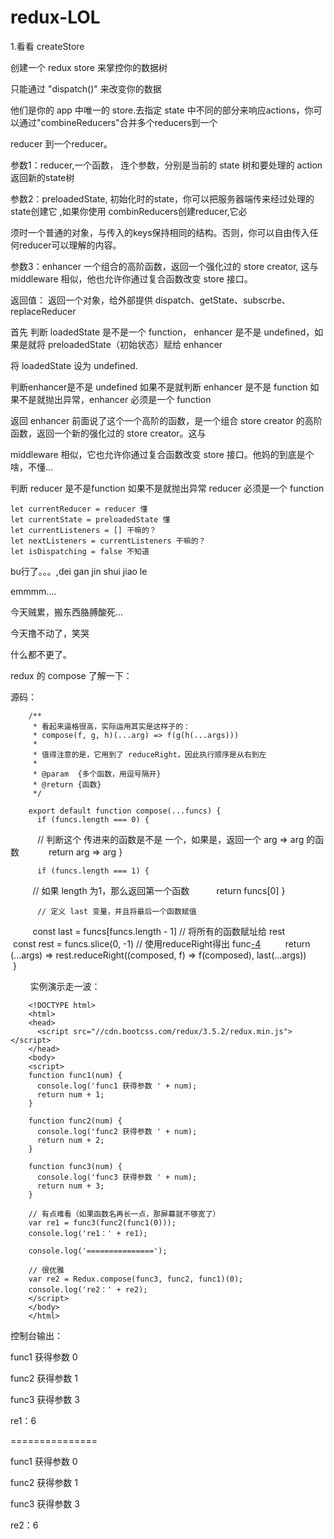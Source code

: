 # redux-LOL

1.看看 createStore

创建一个 redux store 来掌控你的数据树

只能通过 "dispatch()" 来改变你的数据

他们是你的 app 中唯一的 store.去指定 state 中不同的部分来响应actions，你可以通过"combineReducers"合并多个reducers到一个

reducer 到一个reducer。

参数1：reducer,一个函数， 连个参数，分别是当前的 state 树和要处理的 action返回新的state树

参数2：preloadedState, 初始化时的state，你可以把服务器端传来经过处理的state创建它 ,如果你使用 combinReducers创建reducer,它必

须时一个普通的对象，与传入的keys保持相同的结构。否则，你可以自由传入任何reducer可以理解的内容。

参数3：enhancer 一个组合的高阶函数，返回一个强化过的 store creator, 这与  middleware 相似，他也允许你通过复合函数改变 store 接口。

返回值： 返回一个对象，给外部提供 dispatch、getState、subscrbe、replaceReducer

首先 判断 loadedState 是不是一个 function， enhancer 是不是 undefined，如果是就将 preloadedState（初始状态）赋给 enhancer

将 loadedState 设为 undefined.

判断enhancer是不是 undefined 如果不是就判断 enhancer 是不是 function 如果不是就抛出异常，enhancer 必须是一个 function

返回 enhancer 前面说了这个一个高阶的函数，是一个组合 store creator 的高阶函数，返回一个新的强化过的 store creator。这与

middleware 相似，它也允许你通过复合函数改变 store 接口。他妈的到底是个啥，不懂...

判断 reducer 是不是function 如果不是就抛出异常 reducer 必须是一个 function

    let currentReducer = reducer 懂
    let currentState = preloadedState 懂
    let currentListeners = [] 干嘛的？
    let nextListeners = currentListeners 干嘛的？
    let isDispatching = false 不知道

bu行了。。。,dei gan jin shui jiao le

emmmm....

今天贼累，搬东西胳膊酸死...

今天撸不动了，笑哭

什么都不更了。

redux 的 compose 了解一下：

源码：

        /**
         * 看起来逼格很高，实际运用其实是这样子的：
         * compose(f, g, h)(...arg) => f(g(h(...args)))
         *
         * 值得注意的是，它用到了 reduceRight，因此执行顺序是从右到左
         *
         * @param  {多个函数，用逗号隔开}
         * @return {函数}
         */

        export default function compose(...funcs) {
          if (funcs.length === 0) {
            // 判断这个 传进来的函数是不是 一个，如果是，返回一个 arg => arg 的函数
            return arg => arg
          }

          if (funcs.length === 1) {
          // 如果 length 为1，那么返回第一个函数
           return funcs[0]
          }

          // 定义 last 变量，并且将最后一个函数赋值
          const last = funcs[funcs.length - 1]
          // 将所有的函数赋址给 rest
          const rest = funcs.slice(0, -1) 
          // 使用reduceRight得出 func[-4](func[-3](func[-2](func[-1](...args))))
          return (...args) => rest.reduceRight((composed, f) => f(composed), last(...args))
        }
        
        
        
实例演示走一波：

        <!DOCTYPE html>
        <html>
        <head>
          <script src="//cdn.bootcss.com/redux/3.5.2/redux.min.js"></script>
        </head>
        <body>
        <script>
        function func1(num) {
          console.log('func1 获得参数 ' + num);
          return num + 1;
        }

        function func2(num) {
          console.log('func2 获得参数 ' + num);
          return num + 2;
        }

        function func3(num) {
          console.log('func3 获得参数 ' + num);
          return num + 3;
        }

        // 有点难看（如果函数名再长一点，那屏幕就不够宽了）
        var re1 = func3(func2(func1(0)));
        console.log('re1：' + re1);

        console.log('===============');

        // 很优雅
        var re2 = Redux.compose(func3, func2, func1)(0);
        console.log('re2：' + re2);
        </script>
        </body>
        </html>
        
控制台输出：

func1 获得参数 0

func2 获得参数 1

func3 获得参数 3

re1：6

===============

func1 获得参数 0

func2 获得参数 1

func3 获得参数 3

re2：6
